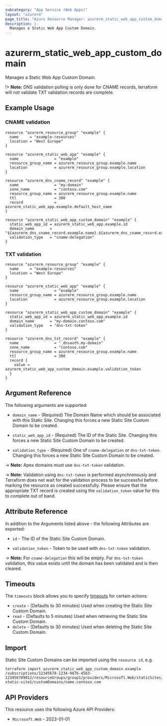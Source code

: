 ```yaml
---
subcategory: "App Service (Web Apps)"
layout: "azurerm"
page_title: "Azure Resource Manager: azurerm_static_web_app_custom_domain"
description: |-
  Manages a Static Web App Custom Domain.
---
```


# azurerm_static_web_app_custom_domain

Manages a Static Web App Custom Domain.

!> **Note:** DNS validation polling is only done for CNAME records, terraform will not validate TXT validation records are complete.

## Example Usage

### CNAME validation

```hcl
resource "azurerm_resource_group" "example" {
  name     = "example-resources"
  location = "West Europe"
}

resource "azurerm_static_web_app" "example" {
  name                = "example"
  resource_group_name = azurerm_resource_group.example.name
  location            = azurerm_resource_group.example.location
}

resource "azurerm_dns_cname_record" "example" {
  name                = "my-domain"
  zone_name           = "contoso.com"
  resource_group_name = azurerm_resource_group.example.name
  ttl                 = 300
  record              = azurerm_static_web_app.example.default_host_name
}

resource "azurerm_static_web_app_custom_domain" "example" {
  static_web_app_id = azurerm_static_web_app.example.id
  domain_name       = "${azurerm_dns_cname_record.example.name}.${azurerm_dns_cname_record.example.zone_name}"
  validation_type   = "cname-delegation"
}
```

### TXT validation

```hcl
resource "azurerm_resource_group" "example" {
  name     = "example-resources"
  location = "West Europe"
}

resource "azurerm_static_web_app" "example" {
  name                = "example"
  resource_group_name = azurerm_resource_group.example.name
  location            = azurerm_resource_group.example.location
}

resource "azurerm_static_web_app_custom_domain" "example" {
  static_web_app_id = azurerm_static_web_app.example.id
  domain_name       = "my-domain.contoso.com"
  validation_type   = "dns-txt-token"
}

resource "azurerm_dns_txt_record" "example" {
  name                = "_dnsauth.my-domain"
  zone_name           = "contoso.com"
  resource_group_name = azurerm_resource_group.example.name
  ttl                 = 300
  record {
    value = azurerm_static_web_app_custom_domain.example.validation_token
  }
}
```

## Argument Reference

The following arguments are supported:

* `domain_name` - (Required) The Domain Name which should be associated with this Static Site. Changing this forces a new Static Site Custom Domain to be created.

* `static_web_app_id` - (Required) The ID of the Static Site. Changing this forces a new Static Site Custom Domain to be created.

* `validation_type` - (Required) One of `cname-delegation` or `dns-txt-token`. Changing this forces a new Static Site Custom Domain to be created.

-> **Note:** Apex domains must use `dns-txt-token` validation.

-> **Note:** Validation using `dns-txt-token` is performed asynchronously and Terraform does not wait for the validation process to be successful before marking the resource as created successfully. Please ensure that the appropriate TXT record is created using the `validation_token` value for this to complete out of band.

## Attribute Reference

In addition to the Arguments listed above - the following Attributes are exported:

* `id` - The ID of the Static Site Custom Domain.

* `validation_token` - Token to be used with `dns-txt-token` validation.

-> **Note:** For `cname-delegation` this will be empty. For `dns-txt-token` validation, this value exists until the domain has been validated and is then cleared.

## Timeouts

The `timeouts` block allows you to specify [timeouts](https://developer.hashicorp.com/terraform/language/resources/configure#define-operation-timeouts) for certain actions:

* `create` - (Defaults to 30 minutes) Used when creating the Static Site Custom Domain.
* `read` - (Defaults to 5 minutes) Used when retrieving the Static Site Custom Domain.
* `delete` - (Defaults to 30 minutes) Used when deleting the Static Site Custom Domain.

## Import

Static Site Custom Domains can be imported using the `resource id`, e.g.

```shell
terraform import azurerm_static_web_app_custom_domain.example /subscriptions/12345678-1234-9876-4563-123456789012/resourceGroups/group1/providers/Microsoft.Web/staticSites/my-static-site1/customDomains/name.contoso.com
```

## API Providers
<!-- This section is generated, changes will be overwritten -->
This resource uses the following Azure API Providers:

* `Microsoft.Web` - 2023-01-01
